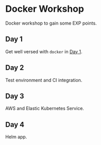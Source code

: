 # Docker Workshop

Docker workshop to gain some EXP points.

## Day 1

Get well versed with `docker` in [Day 1](./day_1).

## Day 2

Test environment and CI integration.

## Day 3

AWS and Elastic Kubernetes Service.

## Day 4

Helm app.
